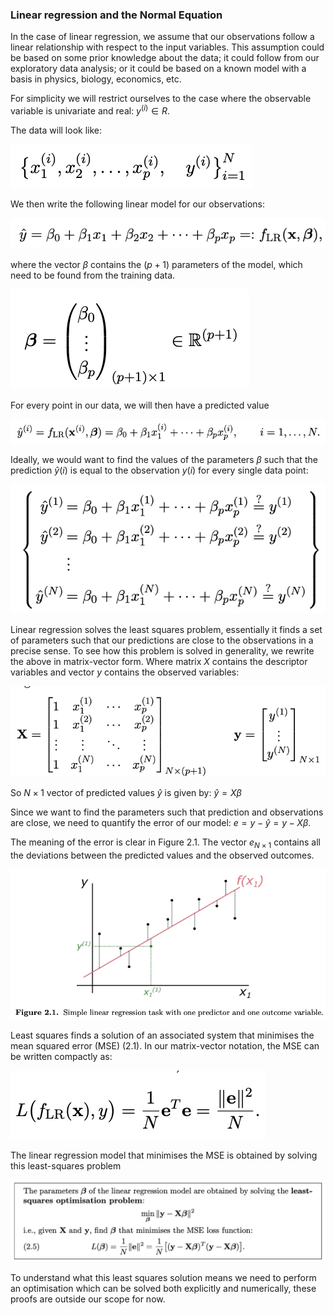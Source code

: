 ### Linear regression and the Normal Equation

In the case of linear regression, we assume that our observations follow a linear relationship with respect to the input variables. This assumption could be based on some prior knowledge about the data; it could follow from our exploratory data analysis; or it could be based on a known model with a basis in physics, biology, economics, etc. 

For simplicity we will restrict ourselves to the case where the observable variable is univariate and real: $y^{(i)} ∈ R$.

The data will look like: 

![Linear data](./images/linear-data.png)

We then write the following linear model for our observations: 

![Observations](./images/observations.png)

where the vector $β$ contains the $(p + 1)$ parameters of the model, which need to be found from the training data. 

![Vector B](./images/vector-b.png)


For every point in our data, we will then have a predicted value

![predicted value](./images/predicted-value.png)


Ideally, we would want to find the values of the parameters $β$ such that the prediction $\hat{y} (i)$ is equal to the observation $y (i)$ for every single data point:

![every point](./images/every-point.png)

Linear regression solves the least squares problem, essentially it finds a set of parameters such that our predictions are close to the observations in a precise sense. To see how this problem is solved in generality, we rewrite the above in matrix-vector form. Where matrix $X$ contains the descriptor variables and vector $y$ contains the observed variables:

![matrices](./images/matrices.png)

So $N × 1$ vector of predicted values $\hat{y}$ is given by: 
    $\hat{y} = Xβ$

Since we want to find the parameters such that prediction and observations are close, we need to quantify the error of our model: 
    $e = y − \hat{y} = y − Xβ$. 

The meaning of the error is clear in Figure 2.1. The vector $e_{N×1}$ contains all the deviations between the predicted values and the observed outcomes.

![Figure 21](./images/figure21.png)


Least squares finds a solution of an associated system that minimises the mean squared error (MSE) (2.1). In our matrix-vector notation, the MSE can be written compactly as: 

![mean squared error](./images/MSE.png)

The linear regression model that minimises the MSE is obtained by solving this least-squares problem

![least-squares](./images/least-squares.png)

To understand what this least squares solution means we need to perform an optimisation which can be solved both explicitly and numerically, these proofs are outside our scope for now. 
 
